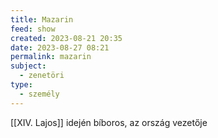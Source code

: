 ```yaml
---
title: Mazarin
feed: show
created: 2023-08-21 20:35
date: 2023-08-27 08:21
permalink: mazarin
subject:
  - zenetöri
type:
  - személy
---
```


[[XIV. Lajos]] idején bíboros, az ország vezetője